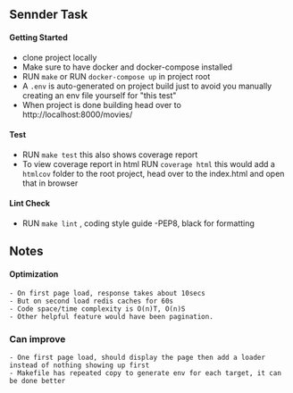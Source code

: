 ## Sennder Task

#### Getting Started

  - clone project locally
  - Make sure to have docker and docker-compose installed
  - RUN `make` or RUN `docker-compose up` in project root
  - A `.env` is auto-generated on project build just to avoid you manually creating an env file yourself for "this test"
  - When project is done building head over to http://localhost:8000/movies/

#### Test
  - RUN `make test` this also shows coverage report
  - To view coverage report in html RUN `coverage html` this would add a `htmlcov` folder to the root project, head over to the index.html and open that in browser

#### Lint Check
  - RUN `make lint` , coding style guide -PEP8, black for formatting

## Notes

  #### Optimization

    - On first page load, response takes about 10secs
    - But on second load redis caches for 60s
    - Code space/time complexity is O(n)T, O(n)S
    - Other helpful feature would have been pagination.

  ### Can improve
  
    - One first page load, should display the page then add a loader instead of nothing showing up first
    - Makefile has repeated copy to generate env for each target, it can be done better